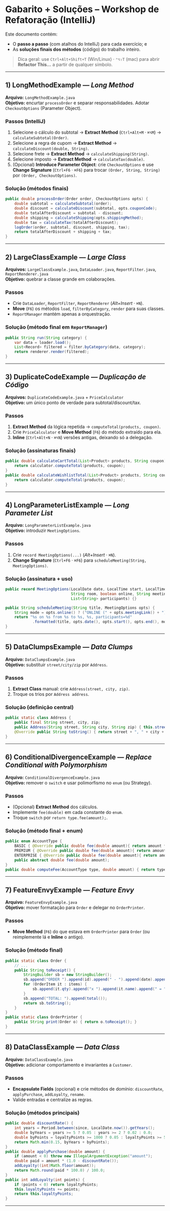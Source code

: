 # Gabarito + Soluções – Workshop de Refatoração (IntelliJ)

Este documento contém:
- O **passo a passo** (com atalhos do IntelliJ) para cada exercício; e
- As **soluções finais dos métodos** (código) do trabalho inteiro.

> Dica geral: use `Ctrl+Alt+Shift+T` (Win/Linux) · `⌃⌥⇧T` (mac) para abrir **Refactor This…** a partir de qualquer símbolo.

---

## 1) LongMethodExample — *Long Method*
**Arquivo:** `LongMethodExample.java`  
**Objetivo:** encurtar `processOrder` e separar responsabilidades. Adotar `CheckoutOptions` (Parameter Object).

### Passos (IntelliJ)
1. Selecione o cálculo do subtotal → **Extract Method** (`Ctrl+Alt+M` · `⌘⌥M`) → `calculateSubtotal(Order)`.
2. Selecione a regra de cupom → **Extract Method** → `calculateDiscount(double, String)`.
3. Selecione frete → **Extract Method** → `calculateShipping(String)`.
4. Selecione imposto → **Extract Method** → `calculateTax(double)`.
5. (Opcional) **Introduce Parameter Object**: crie `CheckoutOptions` e use **Change Signature** (`Ctrl+F6` · `⌘F6`) para trocar `(Order, String, String)` por `(Order, CheckoutOptions)`.

### Solução (métodos finais)
```java
public double processOrder(Order order, CheckoutOptions opts) {
    double subtotal = calculateSubtotal(order);
    double discount = calculateDiscount(subtotal, opts.couponCode);
    double totalAfterDiscount = subtotal - discount;
    double shipping = calculateShipping(opts.shippingMethod);
    double tax = calculateTax(totalAfterDiscount);
    logOrder(order, subtotal, discount, shipping, tax);
    return totalAfterDiscount + shipping + tax;
}
```

---

## 2) LargeClassExample — *Large Class*
**Arquivos:** `LargeClassExample.java`, `DataLoader.java`, `ReportFilter.java`, `ReportRenderer.java`  
**Objetivo:** quebrar a classe grande em colaborações.

### Passos
- Crie `DataLoader`, `ReportFilter`, `ReportRenderer` (*Alt+Insert* · `⌘N`).  
- **Move** (`F6`) os métodos `load`, `filterByCategory`, `render` para suas classes.  
- `ReportManager` mantém apenas a orquestração.

### Solução (método final em `ReportManager`)
```java
public String run(String category) {
    var data = loader.load();
    List<Record> filtered = filter.byCategory(data, category);
    return renderer.render(filtered);
}
```

---

## 3) DuplicateCodeExample — *Duplicação de Código*
**Arquivos:** `DuplicateCodeExample.java` + `PriceCalculator`  
**Objetivo:** um único ponto de verdade para subtotal/discount/tax.

### Passos
1. **Extract Method** da lógica repetida → `computeTotal(products, coupon)`.
2. Crie `PriceCalculator` e **Move Method** (`F6`) do método extraído para ela.
3. **Inline** (`Ctrl+Alt+N` · `⌘⌥N`) versões antigas, deixando só a delegação.

### Solução (assinaturas finais)
```java
public double calculateCartTotal(List<Product> products, String coupon) {
    return calculator.computeTotal(products, coupon);
}
public double calculateWishlistTotal(List<Product> products, String coupon) {
    return calculator.computeTotal(products, coupon);
}
```

---

## 4) LongParameterListExample — *Long Parameter List*
**Arquivo:** `LongParameterListExample.java`  
**Objetivo:** introduzir `MeetingOptions`.

### Passos
1. Crie `record MeetingOptions(...)` (*Alt+Insert* · `⌘N`).  
2. **Change Signature** (`Ctrl+F6` · `⌘F6`) para `scheduleMeeting(String, MeetingOptions)`.

### Solução (assinatura + uso)
```java
public record MeetingOptions(LocalDate date, LocalTime start, LocalTime end,
                             String room, boolean online, String meetingLink,
                             List<String> participants) {}

public String scheduleMeeting(String title, MeetingOptions opts) {
    String mode = opts.online() ? ("ONLINE (" + opts.meetingLink() + ")") : ("ROOM " + opts.room());
    return "%s on %s from %s to %s, %s, participants=%d"
            .formatted(title, opts.date(), opts.start(), opts.end(), mode, opts.participants().size());
}
```

---

## 5) DataClumpsExample — *Data Clumps*
**Arquivo:** `DataClumpsExample.java`  
**Objetivo:** substituir `street/city/zip` por `Address`.

### Passos
1. **Extract Class** manual: crie `Address(street, city, zip)`.  
2. Troque os trios por `Address address`.

### Solução (definição central)
```java
public static class Address {
    public final String street, city, zip;
    public Address(String street, String city, String zip) { this.street = street; this.city = city; this.zip = zip; }
    @Override public String toString() { return street + ", " + city + " - " + zip; }
}
```

---

## 6) ConditionalDivergenceExample — *Replace Conditional with Polymorphism*
**Arquivo:** `ConditionalDivergenceExample.java`  
**Objetivo:** remover o `switch` e usar polimorfismo no `enum` (ou Strategy).

### Passos
- (Opcional) **Extract Method** dos cálculos.  
- Implemente `fee(double)` em cada constante do `enum`.  
- Troque `switch` por `return type.fee(amount);`.

### Solução (método final + enum)
```java
public enum AccountType {
    BASIC { @Override public double fee(double amount){ return amount * 0.02 + 1.0; } },
    PREMIUM { @Override public double fee(double amount){ return amount * 0.015 + 0.5; } },
    ENTERPRISE { @Override public double fee(double amount){ return amount * 0.01; } };
    public abstract double fee(double amount);
}
public double computeFee(AccountType type, double amount) { return type.fee(amount); }
```

---

## 7) FeatureEnvyExample — *Feature Envy*
**Arquivo:** `FeatureEnvyExample.java`  
**Objetivo:** mover formatação para `Order` e delegar no `OrderPrinter`.

### Passos
- **Move Method** (`F6`) do que estava em `OrderPrinter` para `Order` (ou reimplemente lá e **Inline** o antigo).

### Solução (método final)
```java
public static class Order {
    // ...
    public String toReceipt() {
        StringBuilder sb = new StringBuilder();
        sb.append("ORDER ").append(id).append(" - ").append(date).append('\n');
        for (OrderItem it : items) {
            sb.append(it.qty).append("x ").append(it.name).append(" = ").append(it.total()).append('\n');
        }
        sb.append("TOTAL: ").append(total());
        return sb.toString();
    }
}
public static class OrderPrinter {
    public String print(Order o) { return o.toReceipt(); }
}
```

---

## 8) DataClassExample — *Data Class*
**Arquivo:** `DataClassExample.java`  
**Objetivo:** adicionar comportamento e invariantes a `Customer`.

### Passos
- **Encapsulate Fields** (opcional) e crie métodos de domínio: `discountRate`, `applyPurchase`, `addLoyalty`, `rename`.  
- Valide entradas e centralize as regras.

### Solução (métodos principais)
```java
public double discountRate() {
    int years = Period.between(since, LocalDate.now()).getYears();
    double byYears = years >= 5 ? 0.05 : years >= 2 ? 0.02 : 0.0;
    double byPoints = loyaltyPoints >= 1000 ? 0.05 : loyaltyPoints >= 500 ? 0.02 : 0.0;
    return Math.min(0.15, byYears + byPoints);
}
public double applyPurchase(double amount) {
    if (amount < 0) throw new IllegalArgumentException("amount");
    double paid = amount * (1.0 - discountRate());
    addLoyalty((int)Math.floor(amount));
    return Math.round(paid * 100.0) / 100.0;
}
public int addLoyalty(int points) {
    if (points < 0) return loyaltyPoints;
    this.loyaltyPoints += points;
    return this.loyaltyPoints;
}
```

---


